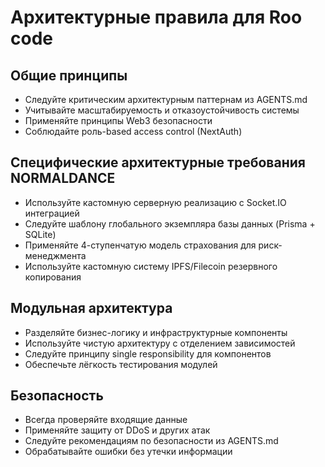 # Архитектурные правила для Roo code

## Общие принципы

- Следуйте критическим архитектурным паттернам из AGENTS.md
- Учитывайте масштабируемость и отказоустойчивость системы
- Применяйте принципы Web3 безопасности
- Соблюдайте роль-based access control (NextAuth)

## Специфические архитектурные требования NORMALDANCE

- Используйте кастомную серверную реализацию с Socket.IO интеграцией
- Следуйте шаблону глобального экземпляра базы данных (Prisma + SQLite)
- Применяйте 4-ступенчатую модель страхования для риск-менеджмента
- Используйте кастомную систему IPFS/Filecoin резервного копирования

## Модульная архитектура

- Разделяйте бизнес-логику и инфраструктурные компоненты
- Используйте чистую архитектуру с отделением зависимостей
- Следуйте принципу single responsibility для компонентов
- Обеспечьте лёгкость тестирования модулей

## Безопасность

- Всегда проверяйте входящие данные
- Применяйте защиту от DDoS и других атак
- Следуйте рекомендациям по безопасности из AGENTS.md
- Обрабатывайте ошибки без утечки информации
